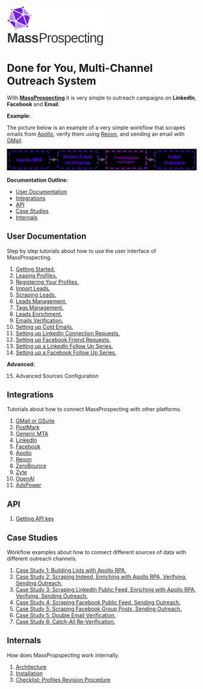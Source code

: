 <img src="./assets/logo.svg" alt="image" width="256" height="auto" />

# Done for You, Multi-Channel Outreach System

With [**MassProspecting**](https://massprospecting.com) it is very simple to outreach campaigns on **LinkedIn**, **Facebook** and **Email**.

**Example:**

The picture below is an example of a very simple workflow that scrapes emails from [Apollo](https://www.apollo.io), verify them using [Reoon](https://emailverifier.reoon.com), and sending an email with [GMail](https://gmail.com).

![Example Workflow](./assets/main/1.png)

**Documentation Outline:**

- [User Documentation](#user-documentation)
- [Integrations](#integrations)
- [API](#api)
- [Case Studies](#case-studies)
- [Internals](#internals)

## User Documentation

Step by step tutorials about how to use the user interface of MassProspecting.

1. [Getting Started.](/user/01-getting-started.md)
2. [Leasing Profiles.](/user/02-leasing-profiles.md)
3. [Registering Your Profiles.](/user/03-registering-your-profiles.md)
4. [Import Leads.](/user/04-import-leads.md)
5. [Scraping Leads.](/user/05-scraping-leads.md)
6. [Leads Management.](/user/06-leads-management.md)
7. [Tags Management.](/user/07-tags-management.md)
8. [Leads Enrichment.](/user/08-leads-enrichment.md)
9. [Emails Verification.](/user/09-emails-verification.md)
10. [Setting up Cold Emails.](/user/10-setting-up-cold-emails.md)
11. [Setting up LinkedIn Connection Requests.](/user/11-setting-up-linkedin-connection-requests.md)
12. [Setting up Facebook Friend Requests.](/user/12-setting-up-facebook-friend-requests.md)
13. [Setting up a LinkedIn Follow Up Series.](/user/13-setting-up-a-linkedin-follow-up-series.md)
14. [Setting up a Facebook Follow Up Series.](/user/14-setting-up-a-facebook-follow-up-series.md)

**Advanced:**

15. Advanced Sources Configuration


## Integrations

Tutorials about how to connect MassProspecting with other platforms.

1. [GMail or GSuite](/integrations/01-gmail-or-gsuite.md)
2. [PostMark](/integrations/02-postmark.md)
3. [Generic MTA](/integrations/03-generic-mta.md)
4. [LinkedIn](/integrations/04-linkedin.md)
5. [Facebook](/integrations/05-facebook.md)
6. [Apollo](/integrations/06-apollo.md)
7. [Reoon](/integrations/07-reoon.md)
8. [ZeroBounce](/integrations/08-zerobounce.md)
9. [Zyte](/integrations/09-zyte.md)
10. [OpenAI](/integrations/10-openai.md)
11. [AdsPower](/integrations/11-adspower.md)

## API

1. [Getting API key](/api/001-getting-api-key.md)

## Case Studies

Workflow examples about how to connect different sources of data with different outreach channels.

1. [Case Study 1: Building Lists with Apollo RPA.](/case-studies/01-case-study-1:-building-lists-with-apollo-rpa.md)
2. [Case Study 2: Scraping Indeed, Enriching with Apollo RPA, Verifying, Sending Outreach.](/case-studies/02-case-study-2:-scraping-indeed,-enriching-with-apollo-rpa,-verifying,-sending-outreach.md)
3. [Case Study 3: Scraping LinkedIn Public Feed, Enriching with Apollo RPA, Verifying, Sending Outreach.](/case-studies/03-case-study-3:-scraping-linkedin-public-feed,-enriching-with-apollo-rpa,-verifying,-sending-outreach.md)
4. [Case Study 4: Scraping Facebook Public Feed, Sending Outreach.](/case-studies/04-case-study-4:-scraping-facebook-public-feed,-sending-outreach.md)
5. [Case Study 5: Scraping Facebook Group Posts, Sending Outreach.](/case-studies/05-case-study-5:-scraping-facebook-group-posts,-sending-outreach.md)
6. [Case Study 5: Double Email Verification.](/case-studies/06-case-study-5:-double-email-verification.md)
7. [Case Study 6: Catch-All Re-Verification.](/case-studies/07-case-study-6:-catch-all-re-verification.md)

## Internals

How does MassPropspecting work internally.

1. [Architecture](/internals/01-architecture.md)
2. [Installation](/internals/02-installation.md)
3. [Checklist: Profiles Revision Procedure](/internals/03-checklist-profiles-revision-procedure.md)